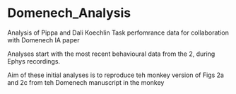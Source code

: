 # Domenech_Analysis

Analysis of Pippa and Dali Koechlin Task perfomrance data for collaboration with Domenech IA paper

Analyses start with the most recent behavioural data from the 2, during Ephys recordings.

Aim of these initial analyses is to reproduce teh monkey version of Figs 2a and 2c from teh Domenech manuscript in the monkey
